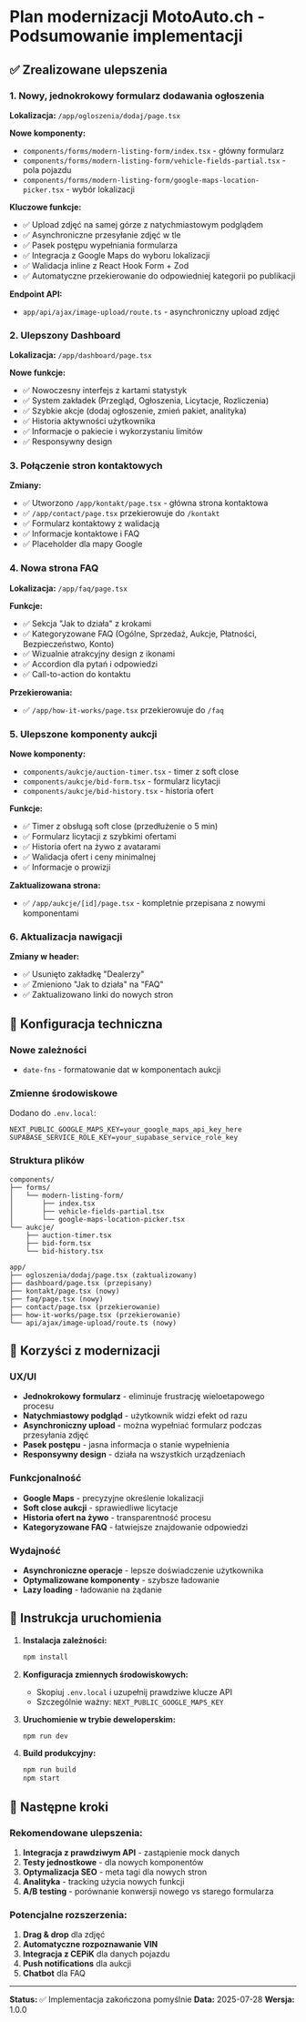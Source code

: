 # Plan modernizacji MotoAuto.ch - Podsumowanie implementacji

## ✅ Zrealizowane ulepszenia

### 1. Nowy, jednokrokowy formularz dodawania ogłoszenia

**Lokalizacja:** `/app/ogloszenia/dodaj/page.tsx`

**Nowe komponenty:**
- `components/forms/modern-listing-form/index.tsx` - główny formularz
- `components/forms/modern-listing-form/vehicle-fields-partial.tsx` - pola pojazdu
- `components/forms/modern-listing-form/google-maps-location-picker.tsx` - wybór lokalizacji

**Kluczowe funkcje:**
- ✅ Upload zdjęć na samej górze z natychmiastowym podglądem
- ✅ Asynchroniczne przesyłanie zdjęć w tle
- ✅ Pasek postępu wypełniania formularza
- ✅ Integracja z Google Maps do wyboru lokalizacji
- ✅ Walidacja inline z React Hook Form + Zod
- ✅ Automatyczne przekierowanie do odpowiedniej kategorii po publikacji

**Endpoint API:**
- `app/api/ajax/image-upload/route.ts` - asynchroniczny upload zdjęć

### 2. Ulepszony Dashboard

**Lokalizacja:** `/app/dashboard/page.tsx`

**Nowe funkcje:**
- ✅ Nowoczesny interfejs z kartami statystyk
- ✅ System zakładek (Przegląd, Ogłoszenia, Licytacje, Rozliczenia)
- ✅ Szybkie akcje (dodaj ogłoszenie, zmień pakiet, analityka)
- ✅ Historia aktywności użytkownika
- ✅ Informacje o pakiecie i wykorzystaniu limitów
- ✅ Responsywny design

### 3. Połączenie stron kontaktowych

**Zmiany:**
- ✅ Utworzono `/app/kontakt/page.tsx` - główna strona kontaktowa
- ✅ `/app/contact/page.tsx` przekierowuje do `/kontakt`
- ✅ Formularz kontaktowy z walidacją
- ✅ Informacje kontaktowe i FAQ
- ✅ Placeholder dla mapy Google

### 4. Nowa strona FAQ

**Lokalizacja:** `/app/faq/page.tsx`

**Funkcje:**
- ✅ Sekcja "Jak to działa" z krokami
- ✅ Kategoryzowane FAQ (Ogólne, Sprzedaż, Aukcje, Płatności, Bezpieczeństwo, Konto)
- ✅ Wizualnie atrakcyjny design z ikonami
- ✅ Accordion dla pytań i odpowiedzi
- ✅ Call-to-action do kontaktu

**Przekierowania:**
- ✅ `/app/how-it-works/page.tsx` przekierowuje do `/faq`

### 5. Ulepszone komponenty aukcji

**Nowe komponenty:**
- `components/aukcje/auction-timer.tsx` - timer z soft close
- `components/aukcje/bid-form.tsx` - formularz licytacji
- `components/aukcje/bid-history.tsx` - historia ofert

**Funkcje:**
- ✅ Timer z obsługą soft close (przedłużenie o 5 min)
- ✅ Formularz licytacji z szybkimi ofertami
- ✅ Historia ofert na żywo z avatarami
- ✅ Walidacja ofert i ceny minimalnej
- ✅ Informacje o prowizji

**Zaktualizowana strona:**
- ✅ `/app/aukcje/[id]/page.tsx` - kompletnie przepisana z nowymi komponentami

### 6. Aktualizacja nawigacji

**Zmiany w header:**
- ✅ Usunięto zakładkę "Dealerzy"
- ✅ Zmieniono "Jak to działa" na "FAQ"
- ✅ Zaktualizowano linki do nowych stron

## 🔧 Konfiguracja techniczna

### Nowe zależności
- `date-fns` - formatowanie dat w komponentach aukcji

### Zmienne środowiskowe
Dodano do `.env.local`:
```env
NEXT_PUBLIC_GOOGLE_MAPS_KEY=your_google_maps_api_key_here
SUPABASE_SERVICE_ROLE_KEY=your_supabase_service_role_key
```

### Struktura plików
```
components/
├── forms/
│   └── modern-listing-form/
│       ├── index.tsx
│       ├── vehicle-fields-partial.tsx
│       └── google-maps-location-picker.tsx
└── aukcje/
    ├── auction-timer.tsx
    ├── bid-form.tsx
    └── bid-history.tsx

app/
├── ogloszenia/dodaj/page.tsx (zaktualizowany)
├── dashboard/page.tsx (przepisany)
├── kontakt/page.tsx (nowy)
├── faq/page.tsx (nowy)
├── contact/page.tsx (przekierowanie)
├── how-it-works/page.tsx (przekierowanie)
└── api/ajax/image-upload/route.ts (nowy)
```

## 🎯 Korzyści z modernizacji

### UX/UI
- **Jednokrokowy formularz** - eliminuje frustrację wieloetapowego procesu
- **Natychmiastowy podgląd** - użytkownik widzi efekt od razu
- **Asynchroniczny upload** - można wypełniać formularz podczas przesyłania zdjęć
- **Pasek postępu** - jasna informacja o stanie wypełnienia
- **Responsywny design** - działa na wszystkich urządzeniach

### Funkcjonalność
- **Google Maps** - precyzyjne określenie lokalizacji
- **Soft close aukcji** - sprawiedliwe licytacje
- **Historia ofert na żywo** - transparentność procesu
- **Kategoryzowane FAQ** - łatwiejsze znajdowanie odpowiedzi

### Wydajność
- **Asynchroniczne operacje** - lepsze doświadczenie użytkownika
- **Optymalizowane komponenty** - szybsze ładowanie
- **Lazy loading** - ładowanie na żądanie

## 🚀 Instrukcja uruchomienia

1. **Instalacja zależności:**
   ```bash
   npm install
   ```

2. **Konfiguracja zmiennych środowiskowych:**
   - Skopiuj `.env.local` i uzupełnij prawdziwe klucze API
   - Szczególnie ważny: `NEXT_PUBLIC_GOOGLE_MAPS_KEY`

3. **Uruchomienie w trybie deweloperskim:**
   ```bash
   npm run dev
   ```

4. **Build produkcyjny:**
   ```bash
   npm run build
   npm start
   ```

## 📝 Następne kroki

### Rekomendowane ulepszenia:
1. **Integracja z prawdziwym API** - zastąpienie mock danych
2. **Testy jednostkowe** - dla nowych komponentów
3. **Optymalizacja SEO** - meta tagi dla nowych stron
4. **Analityka** - tracking użycia nowych funkcji
5. **A/B testing** - porównanie konwersji nowego vs starego formularza

### Potencjalne rozszerzenia:
1. **Drag & drop** dla zdjęć
2. **Automatyczne rozpoznawanie VIN**
3. **Integracja z CEPiK** dla danych pojazdu
4. **Push notifications** dla aukcji
5. **Chatbot** dla FAQ

---

**Status:** ✅ Implementacja zakończona pomyślnie
**Data:** 2025-07-28
**Wersja:** 1.0.0